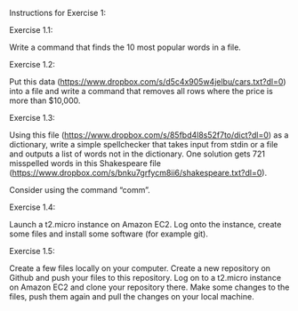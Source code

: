 Instructions for Exercise 1:

Exercise 1.1:

Write a command that finds the 10 most popular words in a file.

Exercise 1.2:

Put this data (https://www.dropbox.com/s/d5c4x905w4jelbu/cars.txt?dl=0) into a file and write a command that removes all rows where the price is more than $10,000.

Exercise 1.3:

Using this file (https://www.dropbox.com/s/85fbd4l8s52f7to/dict?dl=0) as a dictionary, write a simple spellchecker that takes input from stdin or a file and outputs a list of words not in the dictionary. One solution gets 721 misspelled words in this Shakespeare file (https://www.dropbox.com/s/bnku7grfycm8ii6/shakespeare.txt?dl=0).

Consider using the command “comm”.

Exercise 1.4:

Launch a t2.micro instance on Amazon EC2. Log onto the instance, create some files and install some software (for example git).

Exercise 1.5: 

Create a few files locally on your computer. Create a new repository on Github and push your files to this repository. Log on to a t2.micro instance on Amazon EC2 and clone your repository there. Make some changes to the files, push them again and pull the changes on your local machine.
